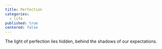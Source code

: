```yaml
---
title: Perfection
categories:
  - life
published: true
centered: false
---
```

The light of perfection 
lies hidden,
behind the shadows
of our expectations.
